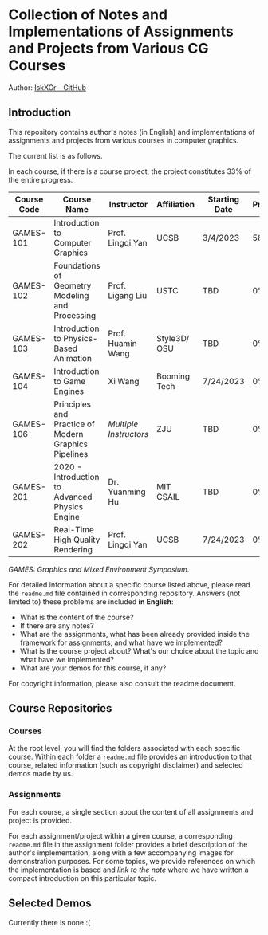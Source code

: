 # Collection of Notes and Implementations of Assignments and Projects from Various CG Courses

Author: [IskXCr - GitHub](https://github.com/IskXCr)

## Introduction

This repository contains author's notes (in English) and implementations of assignments and projects from various courses in computer graphics.

The current list is as follows. 

In each course, if there is a course project, the project constitutes 33% of the entire progress.

| Course Code | Course Name                                          | Instructor             | Affiliation  | Starting Date | Progress |
| ----------- | ---------------------------------------------------- | ---------------------- | ------------ | ------------- | -------- |
| GAMES-101   | Introduction to Computer Graphics                    | Prof. Lingqi Yan       | UCSB         | 3/4/2023      | 58.30%   |
| GAMES-102   | Foundations of Geometry Modeling and Processing      | Prof. Ligang Liu       | USTC         | TBD           | 0%       |
| GAMES-103   | Introduction to Physics-Based Animation              | Prof. Huamin Wang      | Style3D/ OSU | TBD           | 0%       |
| GAMES-104   | Introduction to Game Engines                         | Xi Wang                | Booming Tech | 7/24/2023     | 0%       |
| GAMES-106   | Principles and Practice of Modern Graphics Pipelines | *Multiple Instructors* | ZJU          | TBD           | 0%       |
| GAMES-201   | 2020 - Introduction to Advanced Physics Engine       | Dr. Yuanming Hu        | MIT CSAIL    | TBD           | 0%       |
| GAMES-202   | Real-Time High Quality Rendering                     | Prof. Lingqi Yan       | UCSB         | 7/24/2023     | 0%       |

*GAMES: Graphics and Mixed Environment Symposium*.

For detailed information about a specific course listed above, please read the `readme.md` file contained in corresponding repository. Answers (not limited to) these problems are included **in English**:

- What is the content of the course?
- If there are any notes?
- What are the assignments, what has been already provided inside the framework for assignments, and what have we implemented?
- What is the course project about? What's our choice about the topic and what have we implemented?
- What are your demos for this course, if any?

For copyright information, please also consult the readme document.



## Course Repositories

### Courses

At the root level, you will find the folders associated with each specific course. Within each folder a `readme.md` file provides an introduction to that course, related information (such as copyright disclaimer) and selected demos made by us.

### Assignments

For each course, a single section about the content of all assignments and project is provided.

For each assignment/project within a given course, a corresponding `readme.md` file in the assignment folder provides a brief description of the author's implementation, along with a few accompanying images for demonstration purposes. For some topics, we provide references on which the implementation is based and *link to the note* where we have written a compact introduction on this particular topic.

## Selected Demos

Currently there is none :(
